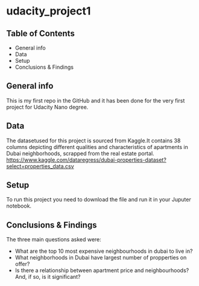 # udacity_project1

## Table of Contents
* General info
* Data
* Setup
* Conclusions & Findings

## General info
This is my first repo in the GitHub and it has been done for the very first project for Udacity Nano degree.

## Data
The datasetused for this project is sourced from Kaggle.It contains 38 columns depicting different qualities and characteristics of apartments in Dubai neighborhoods, scrapped from the real estate portal.
https://www.kaggle.com/dataregress/dubai-properties-dataset?select=properties_data.csv

## Setup
To run this project you need to download the file and run it in your Juputer notebook.

## Conclusions & Findings
The three main questions asked were:
* What are the top 10 most expensive neighbourhoods in dubai to live in?
* What neighborhoods in Dubai have largest number of propperties on offer?
* Is there a relationship between apartment price and neighbourhoods? And, if so, is it significant?
